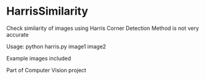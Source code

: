 # HarrisSimilarity
Check similarity of images using Harris Corner Detection
Method is not very accurate

Usage: python harris.py image1 image2

Example images included

Part of Computer Vision project

